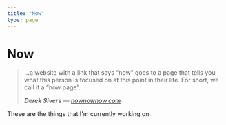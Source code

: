 ```yaml
---
title: "Now"
type: page
---
```


# Now

> …a website with a link that says “now” goes to a page that tells you what this person is focused on at this point in their life. For short, we call it a “now page”.
>
> ***Derek Sivers*** — <cite>[nownownow.com][1]</cite>

[1]: http://nownownow.com/about

These are the things that I'm currently working on.
